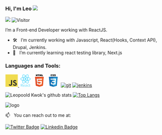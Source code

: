 ### Hi, I'm Leo  <img src="https://media.giphy.com/media/hvRJCLFzcasrR4ia7z/giphy.gif" width="25px">
![](https://komarev.com/ghpvc/?username=leopoldkwok&color=brightgreen)
![Visitor](https://visitor-badge.laobi.icu/badge?page_id=leopoldkwok.leopoldkwok)

I’m a Front-end Developer working with ReactJS.

- 🛠 &nbsp; I’m currently working with Javascript, React(Hooks, Context API), Drupal, Jenkins.
- 🌱 &nbsp; I’m currently learning react testing library, Next.js

<h3 align="left">Languages and Tools:</h3>
<p align="left">
  <a href="https://developer.mozilla.org/en-US/docs/Web/JavaScript" target="_blank"> <img src="https://raw.githubusercontent.com/devicons/devicon/master/icons/javascript/javascript-original.svg" alt="javascript" width="40" height="40"/> </a>
  <a href="https://reactjs.org/" target="_blank"> <img src="https://raw.githubusercontent.com/devicons/devicon/master/icons/react/react-original-wordmark.svg" alt="react" width="40" height="40"/></a>
  <a href="https://www.w3.org/html/" target="_blank"> <img src="https://raw.githubusercontent.com/devicons/devicon/master/icons/html5/html5-original-wordmark.svg" alt="html5" width="40" height="40"/></a>
  <a href="https://www.w3schools.com/css/" target="_blank"> <img src="https://raw.githubusercontent.com/devicons/devicon/master/icons/css3/css3-original-wordmark.svg" alt="css3" width="40" height="40"/></a>
  <a href="https://git-scm.com/" target="_blank"><img src="https://www.vectorlogo.zone/logos/git-scm/git-scm-icon.svg" alt="git" width="40" height="40"/></a>
  <a href="https://www.jenkins.io" target="_blank"><img src="https://www.vectorlogo.zone/logos/jenkins/jenkins-icon.svg" alt="jenkins" width="40" height="40"/></a> </p>

![Leopoold Kwok's github stats](https://github-readme-stats.vercel.app/api?username=leopoldkwok&show_icons=true&hide_border=true&&count_private=true&include_all_commits=true")
[![Top Langs](https://github-readme-stats.vercel.app/api/top-langs/?username=leopoldkwok&layout=compact)](https://github.com/leopoldkwok/github-readme-stats)

<img src="https://github-profile-trophy.vercel.app/?username=leopoldkwok&theme=flat&column=7&margin-w=10" alt="logo" height="160" align="center" />

📫 &nbsp; You can reach out to me at:

[![Twitter Badge](https://img.shields.io/badge/-@leopoldkwok-1ca0f1?style=flat-square&labelColor=1ca0f1&logo=twitter&logoColor=white&link=https://twitter.com/maddhruv)](https://twitter.com/leopoldkwok)
[![Linkedin Badge](https://img.shields.io/badge/-leopoldkwok-blue?style=flat-square&logo=Linkedin&logoColor=white&link=https://www.linkedin.com/in/leopoldkwok/)](https://www.linkedin.com/in/leopoldkwok/)

<!--
**leopoldkwok/leopoldkwok** is a ✨ _special_ ✨ repository because its `README.md` (this file) appears on your GitHub profile.

Here are some ideas to get you started:

- 🔭 I’m currently working on ...
- 🌱 I’m currently learning ...
- 👯 I’m looking to collaborate on ...
- 🤔 I’m looking for help with ...
- 💬 Ask me about ...
- 📫 How to reach me: ...
- 😄 Pronouns: ...
- ⚡ Fun fact: ...
-->
